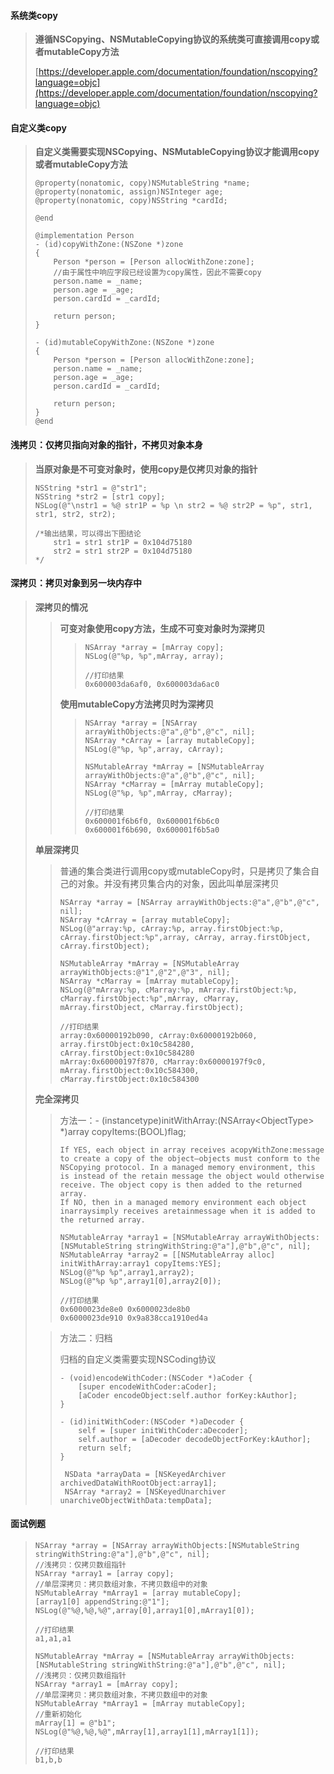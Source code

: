 #### **系统类copy**

> **遵循NSCopying、NSMutableCopying协议的系统类可直接调用copy或者mutableCopy方法**
>
> [https://developer.apple.com/documentation/foundation/nscopying?language=objc](https://developer.apple.com/documentation/foundation/nscopying?language=objc)

#### **自定义类copy**

> **自定义类需要实现NSCopying、NSMutableCopying协议才能调用copy或者mutableCopy方法**
>
> ```
> @property(nonatomic, copy)NSMutableString *name;
> @property(nonatomic, assign)NSInteger age;
> @property(nonatomic, copy)NSString *cardId;
>
> @end
>
> @implementation Person
> - (id)copyWithZone:(NSZone *)zone
> {
>     Person *person = [Person allocWithZone:zone];
>     //由于属性中响应字段已经设置为copy属性，因此不需要copy
>     person.name = _name;
>     person.age = _age;
>     person.cardId = _cardId;
>  
>     return person;
> }
>
> - (id)mutableCopyWithZone:(NSZone *)zone
> {
>     Person *person = [Person allocWithZone:zone];
>     person.name = _name;
>     person.age = _age;
>     person.cardId = _cardId;
>     
>     return person;
> }
> @end
> ```

#### 浅拷贝：仅拷贝指向对象的指针，不拷贝对象本身

> **当原对象是不可变对象时，使用copy是仅拷贝对象的指针**
>
> ```
> NSString *str1 = @"str1";
> NSString *str2 = [str1 copy];
> NSLog(@"\nstr1 = %@ str1P = %p \n str2 = %@ str2P = %p", str1, str1, str2, str2);
>
> /*输出结果，可以得出下图结论
>     str1 = str1 str1P = 0x104d75180
>     str2 = str1 str2P = 0x104d75180
> */
> ```

#### 深拷贝：拷贝对象到另一块内存中

> **深拷贝的情况**
>
> > **可变对象使用copy方法，生成不可变对象时为深拷贝**
> >
> > > ```
> > > NSArray *array = [mArray copy];
> > > NSLog(@"%p, %p",mArray, array);
> > >
> > > //打印结果
> > > 0x600003da6af0, 0x600003da6ac0
> > > ```
> >
> > **使用mutableCopy方法拷贝时为深拷贝**
> >
> > > ```
> > > NSArray *array = [NSArray arrayWithObjects:@"a",@"b",@"c", nil];
> > > NSArray *cArray = [array mutableCopy];
> > > NSLog(@"%p, %p",array, cArray);
> > >
> > > NSMutableArray *mArray = [NSMutableArray arrayWithObjects:@"a",@"b",@"c", nil];
> > > NSArray *cMarray = [mArray mutableCopy];
> > > NSLog(@"%p, %p",mArray, cMarray);
> > >
> > > //打印结果
> > > 0x600001f6b6f0, 0x600001f6b6c0
> > > 0x600001f6b690, 0x600001f6b5a0
> > > ```
>
> **单层深拷贝**
>
> > 普通的集合类进行调用copy或mutableCopy时，只是拷贝了集合自己的对象。并没有拷贝集合内的对象，因此叫单层深拷贝
> >
> > ```
> > NSArray *array = [NSArray arrayWithObjects:@"a",@"b",@"c", nil];
> > NSArray *cArray = [array mutableCopy];
> > NSLog(@"array:%p, cArray:%p, array.firstObject:%p, cArray.firstObject:%p",array, cArray, array.firstObject, cArray.firstObject);
> >
> > NSMutableArray *mArray = [NSMutableArray arrayWithObjects:@"1",@"2",@"3", nil];
> > NSArray *cMarray = [mArray mutableCopy];
> > NSLog(@"mArray:%p, cMarray:%p, mArray.firstObject:%p, cMarray.firstObject:%p",mArray, cMarray, mArray.firstObject, cMarray.firstObject);
> >
> > //打印结果
> > array:0x60000192b090, cArray:0x60000192b060, array.firstObject:0x10c584280, cArray.firstObject:0x10c584280
> > mArray:0x60000197f870, cMarray:0x60000197f9c0, mArray.firstObject:0x10c584300, cMarray.firstObject:0x10c584300
> > ```
>
> **完全深拷贝**
>
> > 方法一：- \(instancetype\)initWithArray:\(NSArray&lt;ObjectType&gt; \*\)array copyItems:\(BOOL\)flag;
> >
> > ```
> > If YES, each object in array receives acopyWithZone:message to create a copy of the object—objects must conform to the NSCopying protocol. In a managed memory environment, this is instead of the retain message the object would otherwise receive. The object copy is then added to the returned array.
> > If NO, then in a managed memory environment each object inarraysimply receives aretainmessage when it is added to the returned array.
> > ```
> >
> > ```
> > NSMutableArray *array1 = [NSMutableArray arrayWithObjects:[NSMutableString stringWithString:@"a"],@"b",@"c", nil];
> > NSMutableArray *array2 = [[NSMutableArray alloc] initWithArray:array1 copyItems:YES];
> > NSLog(@"%p %p",array1,array2);
> > NSLog(@"%p %p",array1[0],array2[0]);
> >
> > //打印结果
> > 0x6000023de8e0 0x6000023de8b0
> > 0x6000023de910 0x9a838cca1910ed4a
> > ```
>
>
>
> > 方法二：归档
> >
> > 归档的自定义类需要实现NSCoding协议
> >
> > ```
> > - (void)encodeWithCoder:(NSCoder *)aCoder {
> >     [super encodeWithCoder:aCoder];
> >     [aCoder encodeObject:self.author forKey:kAuthor];
> > }
> >  
> > - (id)initWithCoder:(NSCoder *)aDecoder {
> >     self = [super initWithCoder:aDecoder];
> >     self.author = [aDecoder decodeObjectForKey:kAuthor];
> >     return self;
> > }
> > ```
> >
> > ```
> >  NSData *arrayData = [NSKeyedArchiver archivedDataWithRootObject:array1];
> >  NSArray *array2 = [NSKeyedUnarchiver unarchiveObjectWithData:tempData];
> > ```

#### 面试例题

> ```
> NSArray *array = [NSArray arrayWithObjects:[NSMutableString stringWithString:@"a"],@"b",@"c", nil];
> //浅拷贝：仅拷贝数组指针
> NSArray *array1 = [array copy];
> //单层深拷贝：拷贝数组对象，不拷贝数组中的对象
> NSMutableArray *mArray1 = [array mutableCopy];
> [array1[0] appendString:@"1"];
> NSLog(@"%@,%@,%@",array[0],array1[0],mArray1[0]);
>
> //打印结果
> a1,a1,a1
>
> NSMutableArray *mArray = [NSMutableArray arrayWithObjects:[NSMutableString stringWithString:@"a"],@"b",@"c", nil];
> //浅拷贝：仅拷贝数组指针
> NSArray *array1 = [mArray copy];
> //单层深拷贝：拷贝数组对象，不拷贝数组中的对象
> NSMutableArray *mArray1 = [mArray mutableCopy];
> //重新初始化
> mArray[1] = @"b1";
> NSLog(@"%@,%@,%@",mArray[1],array1[1],mArray1[1]);
>
> //打印结果
> b1,b,b
> ```




